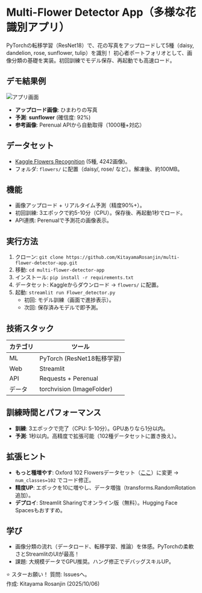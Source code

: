 # Multi-Flower Detector App（多様な花識別アプリ）

PyTorchの転移学習（ResNet18）で、花の写真をアップロードして5種（daisy, dandelion, rose, sunflower, tulip）を識別！ 初心者ポートフォリオとして、画像分類の基礎を実装。初回訓練でモデル保存、再起動でも高速ロード。

## デモ結果例
![アプリ画面](screenshot.png)  <!-- スクショをアップロードしてURLをここに -->

- **アップロード画像**: ひまわりの写真
- **予測**: **sunflower** (確信度: 92%)
- **参考画像**: Perenual APIから自動取得（1000種+対応）

## データセット
- [Kaggle Flowers Recognition](https://www.kaggle.com/datasets/alxmamaev/flowers-recognition) (5種, 4242画像)。
- フォルダ: `flowers/` に配置（daisy/, rose/ など）。解凍後、約100MB。

## 機能
- 画像アップロード + リアルタイム予測（精度90%+）。
- 初回訓練: 3エポックで約5-10分（CPU）。保存後、再起動1秒でロード。
- API連携: Perenualで予測花の画像表示。

## 実行方法
1. クローン: `git clone https://github.com/KitayamaRosanjin/multi-flower-detector-app.git`
2. 移動: `cd multi-flower-detector-app`
3. インストール: `pip install -r requirements.txt`
4. データセット: Kaggleからダウンロード → `flowers/` に配置。
5. 起動: `streamlit run Flower_detector.py`
   - 初回: モデル訓練（画面で進捗表示）。
   - 次回: 保存済みモデルで即予測。

## 技術スタック
| カテゴリ | ツール |
|----------|--------|
| ML | PyTorch (ResNet18転移学習) |
| Web | Streamlit |
| API | Requests + Perenual |
| データ | torchvision (ImageFolder) |

## 訓練時間とパフォーマンス
- **訓練**: 3エポックで完了（CPU: 5-10分）。GPUありなら1分以内。
- **予測**: 1秒以内。高精度で拡張可能（102種データセットに置き換え）。

## 拡張ヒント
- **もっと種増やす**: Oxford 102 Flowersデータセット（[ここ](https://www.robots.ox.ac.uk/~vgg/data/flowers/102/)）に変更 → `num_classes=102` でコード修正。
- **精度UP**: エポックを10に増やし、データ増強（transforms.RandomRotation追加）。
- **デプロイ**: Streamlit Sharingでオンライン版（無料）。Hugging Face Spacesもおすすめ。

## 学び
- 画像分類の流れ（データロード、転移学習、推論）を体感。PyTorchの柔軟さとStreamlitのUIが最高！
- 課題: 大規模データでGPU推奨。ハング修正でデバッグスキルUP。

⭐ スターお願い！ 質問: Issuesへ。  
作成: Kitayama Rosanjin (2025/10/06)
